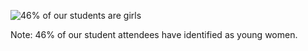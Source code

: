 ![46% of our students are girls](images/ggd-gatherworkshops.008.jpg)

Note:
46% of our student attendees have identified as young women.

